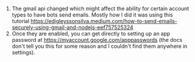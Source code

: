 
1. The gmail api changed which might affect the ability for certain account
   types to have bots send emails. Mostly how I did it was using this tutorial
   https://edigleyssonsilva.medium.com/how-to-send-emails-securely-using-gmail-and-nodejs-eef757525324
2. Once they are enabled, you can get directly to setting up an app password at
   https://myaccount.google.com/apppasswords (the docs don't tell you this for
   some reason and I couldn't find them anywhere in settings).
